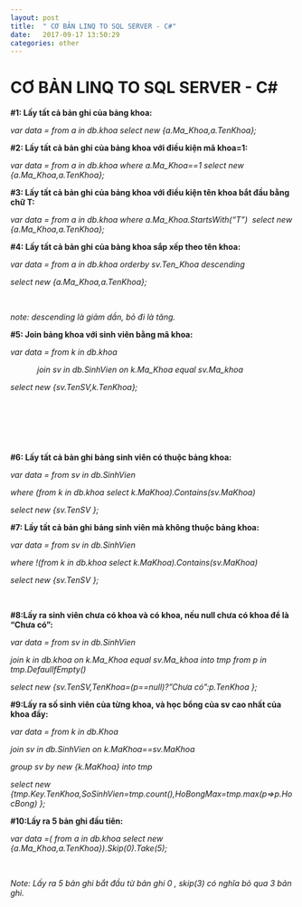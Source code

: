 ```yaml
---
layout: post
title:  " CƠ BẢN LINQ TO SQL SERVER - C#"
date:   2017-09-17 13:50:29
categories: other
---
```

<h1>CƠ BẢN LINQ TO SQL SERVER - C#</h1>
<p><strong>#1: Lấy tất cả bản ghi của bảng khoa:</strong></p>
<p><em>var data = from a in db.khoa select new {a.Ma_Khoa,a.TenKhoa};</em></p>
<p><strong>#2: Lấy tất cả bản ghi của bảng khoa với điều kiện m&atilde; khoa=1:</strong></p>
<p><em>var data = from a in db.khoa where a.Ma_Khoa==1 select new {a.Ma_Khoa,a.TenKhoa};</em></p>
<p><strong>#3: Lấy tất cả bản ghi của bảng khoa với điều kiện t&ecirc;n khoa bắt đầu bằng chữ T:</strong></p>
<p><em>var data = from a in db.khoa where a.Ma_Khoa.StartsWith(&ldquo;T&rdquo;) &nbsp;select new {a.Ma_Khoa,a.TenKhoa};</em></p>
<p><strong>#4: Lấy tất cả bản ghi của bảng khoa sắp xếp theo t&ecirc;n khoa:</strong></p>
<p><em>var data = from a in db.khoa orderby sv.Ten_Khoa descending</em></p>
<p><em>select new {a.Ma_Khoa,a.TenKhoa};</em></p>
<p><em>&nbsp;</em></p>
<p><em>note: descending l&agrave; giảm dần, bỏ đi l&agrave; tăng.</em></p>
<p><strong>#5: Join bảng khoa với sinh vi&ecirc;n bằng m&atilde; khoa:</strong></p>
<p><em>var data = from k in db.khoa </em></p>
<p><em>&nbsp;&nbsp;&nbsp;&nbsp;&nbsp;&nbsp;&nbsp;&nbsp;&nbsp;&nbsp;&nbsp; join sv in db.SinhVien on k.Ma_Khoa equal sv.Ma_khoa</em></p>
<p><em>select new {sv.TenSV,k.TenKhoa};</em></p>
<p><em>&nbsp;</em></p>
<p><em>&nbsp;</em></p>
<p><em>&nbsp;</em></p>
<p><strong>#6: Lấy tất cả bản ghi bảng sinh vi&ecirc;n c&oacute; thuộc bảng khoa:</strong></p>
<p><em>var data = from sv in db.SinhVien</em></p>
<p><em>where (from k in db.khoa select k.MaKhoa).Contains(sv.MaKhoa) </em></p>
<p><em>select new {sv.TenSV };</em></p>
<p><strong>#7: Lấy tất cả bản ghi bảng sinh vi&ecirc;n m&agrave; kh&ocirc;ng thuộc bảng khoa:</strong></p>
<p><em>var data = from sv in db.SinhVien</em></p>
<p><em>where !(from k in db.khoa select k.MaKhoa).Contains(sv.MaKhoa) </em></p>
<p><em>select new {sv.TenSV };</em></p>
<p><em>&nbsp;</em></p>
<p><strong>#8:Lấy ra sinh vi&ecirc;n chưa c&oacute; khoa v&agrave; c&oacute; khoa, nếu null chưa c&oacute; khoa để l&agrave; &ldquo;Chưa c&oacute;&rdquo;:</strong></p>
<p><em>var data = from sv in db.SinhVien</em></p>
<p><em>join k in db.khoa on k.Ma_Khoa equal sv.Ma_khoa into tmp from p in tmp.DefaulIfEmpty()</em></p>
<p><em>select new {sv.TenSV,TenKhoa=(p==null)?&rdquo;Chưa c&oacute;&rdquo;:p.TenKhoa };</em></p>
<p><strong>#9:Lấy ra số sinh vi&ecirc;n của từng khoa, v&agrave; học bổng của sv cao nhất của khoa đấy:</strong></p>
<p><em>var data = from k in db.Khoa</em></p>
<p><em>join sv in db.SinhVien on k.MaKhoa==sv.MaKhoa</em></p>
<p><em>group sv by new {k.MaKhoa} into tmp</em></p>
<p><em>select new {tmp.Key.TenKhoa,SoSinhVien=tmp.count(),HoBongMax=tmp.max(p=&gt;p.HocBong) };</em></p>
<p><strong>#10:Lấy ra 5 bản ghi đầu ti&ecirc;n:</strong></p>
<p><em>var data =( from a in db.khoa select new {a.Ma_Khoa,a.TenKhoa}).Skip(0).Take(5);</em></p>
<p><em>&nbsp;</em></p>
<p><em>Note: Lấy ra 5 bản ghi bắt đầu từ bản ghi 0 , skip(3) c&oacute; nghĩa bỏ qua 3 bản ghi.</em></p>